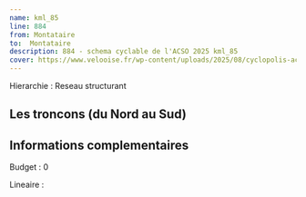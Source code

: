 ```yaml
---
name: kml_85 
line: 884
from: Montataire
to:  Montataire
description: 884 - schema cyclable de l'ACSO 2025 kml_85 
cover: https://www.velooise.fr/wp-content/uploads/2025/08/cyclopolis-acso-884.jpg
---
```

Hierarchie : Reseau structurant


## Les troncons (du Nord au Sud)

## Informations complementaires

Budget  : 0 

Lineaire :

